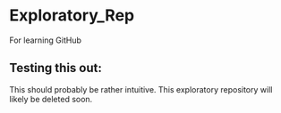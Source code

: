 # Exploratory_Rep
For learning GitHub

## Testing this out:

This should probably be rather intuitive. This exploratory repository will likely be deleted soon.

